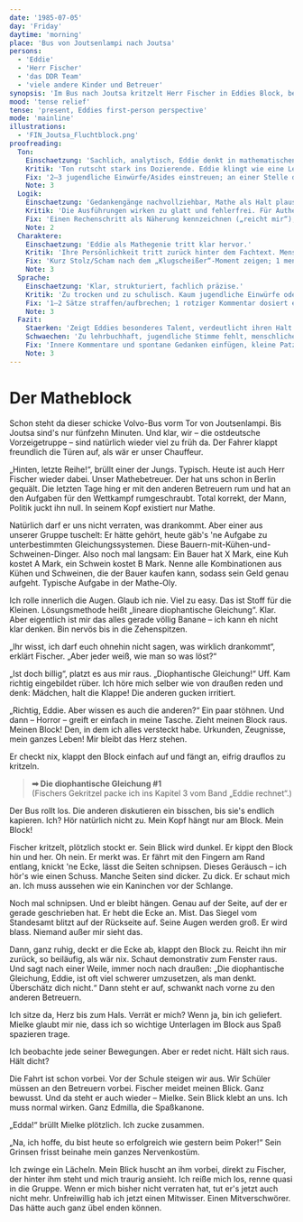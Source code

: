 ```yaml
---
date: '1985-07-05'
day: 'Friday'
daytime: 'morning'
place: 'Bus von Joutsenlampi nach Joutsa'
persons:
  - 'Eddie'
  - 'Herr Fischer'
  - 'das DDR Team'
  - 'viele andere Kinder und Betreuer'
synopsis: 'Im Bus nach Joutsa kritzelt Herr Fischer in Eddies Block, bemerkt ihre versteckten Dokumente – und schützt sie still, ohne sie zu verraten.'
mood: 'tense relief'
tense: 'present, Eddies first-person perspective'
mode: 'mainline'
illustrations:
  - 'FIN_Joutsa_Fluchtblock.png'
proofreading:
  Ton:
    Einschaetzung: 'Sachlich, analytisch, Eddie denkt in mathematischen Strukturen.'
    Kritik: 'Ton rutscht stark ins Dozierende. Eddie klingt wie eine Lehrerin, nicht wie eine 17-Jährige, die sich Mut macht. Die jugendliche Stimme geht verloren.'
    Fix: '2–3 jugendliche Einwürfe/Asides einstreuen; an einer Stelle den Erklärfluss mit einem körperlichen Stressmarker brechen (Herzschlag/Schweiß); 1 Satz nach „Diophantisch“ als peinlicher Ausrutscher markieren.'
    Note: 3
  Logik:
    Einschaetzung: 'Gedankengänge nachvollziehbar, Mathe als Halt plausibel.'
    Kritik: 'Die Ausführungen wirken zu glatt und fehlerfrei. Für Authentizität fehlen kleine Irrtümer, Zweifel oder chaotische Assoziationen.'
    Fix: 'Einen Rechenschritt als Näherung kennzeichnen („reicht mir“); 1 kurzer Zweifel („hab ich das richtig?“); Bus‑Kontext als Störgröße notieren (Geruckel/Laute).'
    Note: 2
  Charaktere:
    Einschaetzung: 'Eddie als Mathegenie tritt klar hervor.'
    Kritik: 'Ihre Persönlichkeit tritt zurück hinter dem Fachtext. Menschliche Regungen (Frust, Stolz, Humor) fehlen weitgehend.'
    Fix: 'Kurz Stolz/Scham nach dem „Klugscheißer“-Moment zeigen; 1 menschliche Geste von Fischer ergänzen (z. B. Blick abwenden, Atem).'
    Note: 3
  Sprache:
    Einschaetzung: 'Klar, strukturiert, fachlich präzise.'
    Kritik: 'Zu trocken und zu schulisch. Kaum jugendliche Einwürfe oder rotzig-freche Kommentare, die Eddie sonst lebendig machen.'
    Fix: '1–2 Sätze straffen/aufbrechen; 1 rotziger Kommentar dosiert einsetzen; Fachwortblock mit einem Bild kontern.'
    Note: 3
  Fazit:
    Staerken: 'Zeigt Eddies besonderes Talent, verdeutlicht ihren Halt in Mathe.'
    Schwaechen: 'Zu lehrbuchhaft, jugendliche Stimme fehlt, menschliche Seite von Eddie wird unsichtbar.'
    Fix: 'Innere Kommentare und spontane Gedanken einfügen, kleine Patzer oder Selbstzweifel zulassen, Mathepassagen straffen und mit Eddie-Humor färben.'
    Note: 3
---
```


# Der Matheblock

Schon steht da dieser schicke Volvo-Bus vorm Tor von Joutsenlampi. Bis Joutsa
sind's nur fünfzehn Minuten. Und klar, wir – die ostdeutsche Vorzeigetruppe –
sind natürlich wieder viel zu früh da. Der Fahrer klappt freundlich die Türen
auf, als wär er unser Chauffeur.

„Hinten, letzte Reihe!“, brüllt einer der Jungs. Typisch. Heute ist auch Herr
Fischer wieder dabei. Unser Mathebetreuer. Der hat uns schon in Berlin gequält.
Die letzten Tage hing er mit den anderen Betreuern rum und hat an den Aufgaben
für den Wettkampf rumgeschraubt. Total korrekt, der Mann, Politik juckt ihn
null. In seinem Kopf existiert nur Mathe.

Natürlich darf er uns nicht verraten, was drankommt. Aber einer aus unserer
Gruppe tuschelt: Er hätte gehört, heute gäb's 'ne Aufgabe zu unterbestimmten
Gleichungssystemen. Diese Bauern-mit-Kühen-und-Schweinen-Dinger. Also noch mal
langsam: Ein Bauer hat X Mark, eine Kuh kostet A Mark, ein Schwein kostet B
Mark. Nenne alle Kombinationen aus Kühen und Schweinen, die der Bauer kaufen
kann, sodass sein Geld genau aufgeht. Typische Aufgabe in der Mathe-Oly.

Ich rolle innerlich die Augen. Glaub ich nie. Viel zu easy. Das ist Stoff für
die Kleinen. Lösungsmethode heißt „lineare diophantische Gleichung“. Klar. Aber
eigentlich ist mir das alles gerade völlig Banane – ich kann eh nicht klar
denken. Bin nervös bis in die Zehenspitzen.

„Ihr wisst, ich darf euch ohnehin nicht sagen, was wirklich drankommt“, erklärt
Fischer. „Aber jeder weiß, wie man so was löst?“

„Ist doch billig“, platzt es aus mir raus. „Diophantische Gleichung!“ Uff. Kam
richtig eingebildet rüber. Ich höre mich selber wie von draußen reden und denk:
Mädchen, halt die Klappe! Die anderen gucken irritiert.

„Richtig, Eddie. Aber wissen es auch die anderen?“ Ein paar stöhnen. Und dann –
Horror – greift er einfach in meine Tasche. Zieht meinen Block raus. Meinen
Block! Den, in dem ich alles versteckt habe. Urkunden, Zeugnisse, mein ganzes
Leben! Mir bleibt das Herz stehen.

Er checkt nix, klappt den Block einfach auf und fängt an, eifrig drauflos zu
kritzeln.

> **➡ Die diophantische Gleichung #1**\
> (Fischers Gekritzel packe ich ins Kapitel 3 vom Band „Eddie rechnet“.)

Der Bus rollt los. Die anderen diskutieren ein bisschen, bis sie's endlich
kapieren. Ich? Hör natürlich nicht zu. Mein Kopf hängt nur am Block. Mein Block!

Fischer kritzelt, plötzlich stockt er. Sein Blick wird dunkel. Er kippt den
Block hin und her. Oh nein. Er merkt was. Er fährt mit den Fingern am Rand
entlang, knickt 'ne Ecke, lässt die Seiten schnipsen. Dieses Geräusch – ich
hör's wie einen Schuss. Manche Seiten sind dicker. Zu dick. Er schaut mich an.
Ich muss aussehen wie ein Kaninchen vor der Schlange.

Noch mal schnipsen. Und er bleibt hängen. Genau auf der Seite, auf der er gerade
geschrieben hat. Er hebt die Ecke an. Mist. Das Siegel vom Standesamt blitzt auf
der Rückseite auf. Seine Augen werden groß. Er wird blass. Niemand außer mir
sieht das.

Dann, ganz ruhig, deckt er die Ecke ab, klappt den Block zu. Reicht ihn mir
zurück, so beiläufig, als wär nix. Schaut demonstrativ zum Fenster raus. Und
sagt nach einer Weile, immer noch nach draußen: „Die diophantische Gleichung,
Eddie, ist oft viel schwerer umzusetzen, als man denkt. Überschätz dich nicht.“
Dann steht er auf, schwankt nach vorne zu den anderen Betreuern.

Ich sitze da, Herz bis zum Hals. Verrät er mich? Wenn ja, bin ich geliefert.
Mielke glaubt mir nie, dass ich so wichtige Unterlagen im Block aus Spaß
spazieren trage.

Ich beobachte jede seiner Bewegungen. Aber er redet nicht. Hält sich raus. Hält
dicht?

Die Fahrt ist schon vorbei. Vor der Schule steigen wir aus. Wir Schüler müssen
an den Betreuern vorbei. Fischer meidet meinen Blick. Ganz bewusst. Und da steht
er auch wieder – Mielke. Sein Blick klebt an uns. Ich muss normal wirken. Ganz
Edmilla, die Spaßkanone.

„Edda!“ brüllt Mielke plötzlich. Ich zucke zusammen.

„Na, ich hoffe, du bist heute so erfolgreich wie gestern beim Poker!“ Sein
Grinsen frisst beinahe mein ganzes Nervenkostüm.

Ich zwinge ein Lächeln. Mein Blick huscht an ihm vorbei, direkt zu Fischer, der
hinter ihm steht und mich traurig ansieht. Ich reiße mich los, renne quasi in
die Gruppe. Wenn er mich bisher nicht verraten hat, tut er's jetzt auch nicht
mehr. Unfreiwillig hab ich jetzt einen Mitwisser. Einen Mitverschwörer. Das
hätte auch ganz übel enden können.
